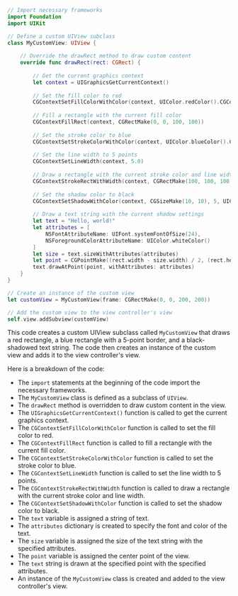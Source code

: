 ```swift
// Import necessary frameworks
import Foundation
import UIKit

// Define a custom UIView subclass
class MyCustomView: UIView {
    
    // Override the drawRect method to draw custom content
    override func drawRect(rect: CGRect) {
        
        // Get the current graphics context
        let context = UIGraphicsGetCurrentContext()
        
        // Set the fill color to red
        CGContextSetFillColorWithColor(context, UIColor.redColor().CGColor)
        
        // Fill a rectangle with the current fill color
        CGContextFillRect(context, CGRectMake(0, 0, 100, 100))
        
        // Set the stroke color to blue
        CGContextSetStrokeColorWithColor(context, UIColor.blueColor().CGColor)
        
        // Set the line width to 5 points
        CGContextSetLineWidth(context, 5.0)
        
        // Draw a rectangle with the current stroke color and line width
        CGContextStrokeRectWithWidth(context, CGRectMake(100, 100, 100, 100), 5.0)
        
        // Set the shadow color to black
        CGContextSetShadowWithColor(context, CGSizeMake(10, 10), 5, UIColor.blackColor().CGColor)
        
        // Draw a text string with the current shadow settings
        let text = "Hello, world!"
        let attributes = [
            NSFontAttributeName: UIFont.systemFontOfSize(24),
            NSForegroundColorAttributeName: UIColor.whiteColor()
        ]
        let size = text.sizeWithAttributes(attributes)
        let point = CGPointMake((rect.width - size.width) / 2, (rect.height - size.height) / 2)
        text.drawAtPoint(point, withAttributes: attributes)
    }
}

// Create an instance of the custom view
let customView = MyCustomView(frame: CGRectMake(0, 0, 200, 200))

// Add the custom view to the view controller's view
self.view.addSubview(customView)
```

This code creates a custom UIView subclass called `MyCustomView` that draws a red rectangle, a blue rectangle with a 5-point border, and a black-shadowed text string. The code then creates an instance of the custom view and adds it to the view controller's view.

Here is a breakdown of the code:

* The `import` statements at the beginning of the code import the necessary frameworks.
* The `MyCustomView` class is defined as a subclass of `UIView`.
* The `drawRect` method is overridden to draw custom content in the view.
* The `UIGraphicsGetCurrentContext()` function is called to get the current graphics context.
* The `CGContextSetFillColorWithColor` function is called to set the fill color to red.
* The `CGContextFillRect` function is called to fill a rectangle with the current fill color.
* The `CGContextSetStrokeColorWithColor` function is called to set the stroke color to blue.
* The `CGContextSetLineWidth` function is called to set the line width to 5 points.
* The `CGContextStrokeRectWithWidth` function is called to draw a rectangle with the current stroke color and line width.
* The `CGContextSetShadowWithColor` function is called to set the shadow color to black.
* The `text` variable is assigned a string of text.
* The `attributes` dictionary is created to specify the font and color of the text.
* The `size` variable is assigned the size of the text string with the specified attributes.
* The `point` variable is assigned the center point of the view.
* The `text` string is drawn at the specified point with the specified attributes.
* An instance of the `MyCustomView` class is created and added to the view controller's view.